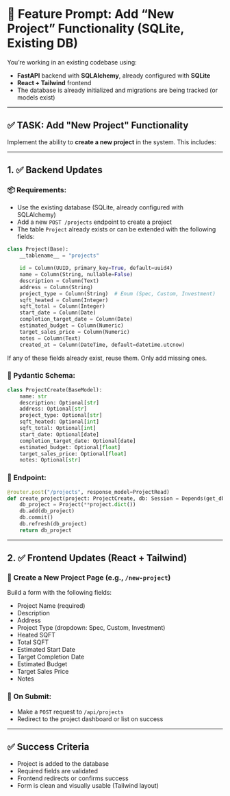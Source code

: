 
# 🧠 Feature Prompt: Add “New Project” Functionality (SQLite, Existing DB)

You’re working in an existing codebase using:

- **FastAPI** backend with **SQLAlchemy**, already configured with **SQLite**
- **React + Tailwind** frontend
- The database is already initialized and migrations are being tracked (or models exist)

---

## ✅ TASK: Add "New Project" Functionality

Implement the ability to **create a new project** in the system. This includes:

---

## 1. ✅ Backend Updates

### 📦 Requirements:
- Use the existing database (SQLite, already configured with SQLAlchemy)
- Add a new `POST /projects` endpoint to create a project
- The table `Project` already exists or can be extended with the following fields:

```python
class Project(Base):
    __tablename__ = "projects"

    id = Column(UUID, primary_key=True, default=uuid4)
    name = Column(String, nullable=False)
    description = Column(Text)
    address = Column(String)
    project_type = Column(String)  # Enum (Spec, Custom, Investment)
    sqft_heated = Column(Integer)
    sqft_total = Column(Integer)
    start_date = Column(Date)
    completion_target_date = Column(Date)
    estimated_budget = Column(Numeric)
    target_sales_price = Column(Numeric)
    notes = Column(Text)
    created_at = Column(DateTime, default=datetime.utcnow)
```

If any of these fields already exist, reuse them. Only add missing ones.

### 🔧 Pydantic Schema:

```python
class ProjectCreate(BaseModel):
    name: str
    description: Optional[str]
    address: Optional[str]
    project_type: Optional[str]
    sqft_heated: Optional[int]
    sqft_total: Optional[int]
    start_date: Optional[date]
    completion_target_date: Optional[date]
    estimated_budget: Optional[float]
    target_sales_price: Optional[float]
    notes: Optional[str]
```

### 🔧 Endpoint:

```python
@router.post("/projects", response_model=ProjectRead)
def create_project(project: ProjectCreate, db: Session = Depends(get_db)):
    db_project = Project(**project.dict())
    db.add(db_project)
    db.commit()
    db.refresh(db_project)
    return db_project
```

---

## 2. ✅ Frontend Updates (React + Tailwind)

### 📄 Create a New Project Page (e.g., `/new-project`)

Build a form with the following fields:
- Project Name (required)
- Description
- Address
- Project Type (dropdown: Spec, Custom, Investment)
- Heated SQFT
- Total SQFT
- Estimated Start Date
- Target Completion Date
- Estimated Budget
- Target Sales Price
- Notes

### 📩 On Submit:
- Make a `POST` request to `/api/projects`
- Redirect to the project dashboard or list on success

---

## ✅ Success Criteria

- Project is added to the database
- Required fields are validated
- Frontend redirects or confirms success
- Form is clean and visually usable (Tailwind layout)
